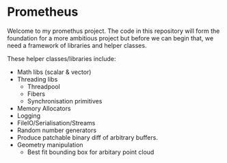 # Prometheus

Welcome to my promethus project. The code in this repository will form the foundation for a more ambitious project but before we can begin that, we need a framework of libraries and helper classes.

These helper classes/libraries include:
* Math libs (scalar & vector)
* Threading libs
  * Threadpool
  * Fibers
  * Synchronisation primitives
* Memory Allocators
* Logging
* FileIO/Serialisation/Streams
* Random number generators
* Produce patchable binary diff of arbitrary buffers.
* Geometry manipulation
  * Best fit bounding box for arbitary point cloud